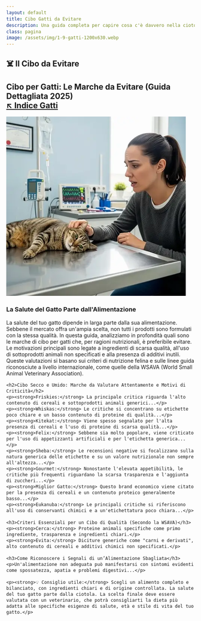 ```yaml
---
layout: default
title: Cibo Gatti da Evitare
description: Una guida completa per capire cosa c'è davvero nella ciotola del tuo amico felino.
class: pagina
image: /assets/img/1-9-gatti-1200x630.webp
---
```


<main class="layout-wrapper">

  <!-- 📝 INTRODUZIONE -->
  <section class="intro">
    <h1 class="main-title-centered">☠️️ Il Cibo da Evitare</h1>
    <h2 class="small-title">
      Cibo per Gatti: Le Marche da Evitare (Guida Dettagliata 2025)<br>
      <a href="/index-tutto-gatti/" class="btn-indice" aria-label="Vai all’indice gatti">
        ↖️ Indice Gatti</a>
    </h2>
  </section>

  <!-- 🖼️ IMMAGINE HERO -->
  <section class="square-grid">
    <div class="content-square">
      <img src="/assets/img/2-Cibo-Gatti-Le-Marche-Da-Evitare-480.webp" alt="Gatto ammalato dal veterinario padrona preoccupata">
      <div class="hero-col text-side">
        <h3>La Salute del Gatto Parte dall'Alimentazione</h3>
        <div class="description">
          La salute del tuo gatto dipende in larga parte dalla sua alimentazione. Sebbene il mercato offra un'ampia scelta, non tutti i prodotti sono formulati con la stessa qualità. In questa guida, analizziamo in profondità quali sono le marche di cibo per gatti che, per ragioni nutrizionali, è preferibile evitare. Le motivazioni principali sono legate a ingredienti di scarsa qualità, all'uso di sottoprodotti animali non specificati e alla presenza di additivi inutili. Queste valutazioni si basano sui criteri di nutrizione felina e sulle linee guida riconosciute a livello internazionale, come quelle della WSAVA (World Small Animal Veterinary Association).
        </div>
      </div>
    </div>
  </section>

  <!-- 📚 CONTENUTO TESTUALE -->
  <section class="text-block">

    <h2>Cibo Secco e Umido: Marche da Valutare Attentamente e Motivi di Criticità</h2>
    <p><strong>Friskies:</strong> La principale critica riguarda l'alto contenuto di cereali e sottoprodotti animali generici...</p>
    <p><strong>Whiskas:</strong> Le critiche si concentrano su etichette poco chiare e un basso contenuto di proteine di qualità...</p>
    <p><strong>Kitekat:</strong> Viene spesso segnalato per l'alta presenza di cereali e l'uso di proteine di scarsa qualità...</p>
    <p><strong>Felix:</strong> Sebbene sia molto popolare, viene criticato per l'uso di appetizzanti artificiali e per l'etichetta generica...</p>
    <p><strong>Sheba:</strong> Le recensioni negative si focalizzano sulla natura generica delle etichette e su un valore nutrizionale non sempre all'altezza...</p>
    <p><strong>Gourmet:</strong> Nonostante l'elevata appetibilità, le critiche più frequenti riguardano la scarsa trasparenza e l'aggiunta di zuccheri...</p>
    <p><strong>Miglior Gatto:</strong> Questo brand economico viene citato per la presenza di cereali e un contenuto proteico generalmente basso...</p>
    <p><strong>Eukanuba:</strong> Le principali critiche si riferiscono all'uso di conservanti chimici e a un'etichettatura poco chiara...</p>

    <h3>Criteri Essenziali per un Cibo di Qualità (Secondo la WSAVA)</h3>
    <p><strong>Cerca:</strong> Proteine animali specifiche come primo ingrediente, trasparenza e ingredienti chiari.</p>
    <p><strong>Evita:</strong> Diciture generiche come "carni e derivati", alto contenuto di cereali e additivi chimici non specificati.</p>

    <h3>Come Riconoscere i Segnali di un’Alimentazione Sbagliata</h3>
    <p>Un'alimentazione non adeguata può manifestarsi con sintomi evidenti come spossatezza, apatia e problemi digestivi...</p>

    <p><strong>💡 Consiglio utile:</strong> Scegli un alimento completo e bilanciato, con ingredienti chiari e di origine controllata. La salute del tuo gatto parte dalla ciotola. La scelta finale deve essere valutata con un veterinario, che potrà consigliarti la dieta più adatta alle specifiche esigenze di salute, età e stile di vita del tuo gatto.</p>
  </section>

</main>
